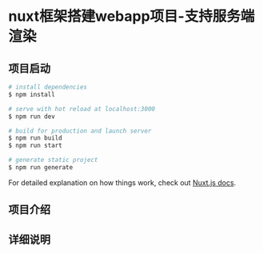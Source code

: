 # nuxt框架搭建webapp项目-支持服务端渲染

## 项目启动

```bash
# install dependencies
$ npm install

# serve with hot reload at localhost:3000
$ npm run dev

# build for production and launch server
$ npm run build
$ npm run start

# generate static project
$ npm run generate
```

For detailed explanation on how things work, check out [Nuxt.js docs](https://nuxtjs.org).

## 项目介绍
## 详细说明
